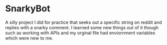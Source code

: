 # SnarkyBot
A silly project I did for practice that seeks out a specific string on reddit and replies with a snarky comment.
I learned some new things out of it though such as working with APIs and my orginal file had enviornment variables which were new to me.
